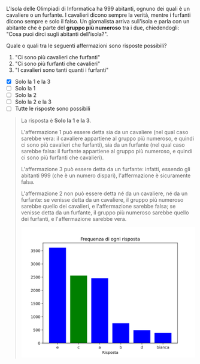 L'Isola delle Olimpiadi di Informatica ha $999$ abitanti, ognuno dei quali è un cavaliere o un furfante. I cavalieri dicono sempre la verità, mentre i furfanti dicono sempre e solo il falso. Un giornalista arriva sull'isola e parla con un abitante che è parte del **gruppo più numeroso** tra i due, chiedendogli: "Cosa puoi dirci sugli abitanti dell'isola?".

Quale o quali tra le seguenti affermazioni sono risposte possibili?

1. "Ci sono più cavalieri che furfanti"
2. "Ci sono più furfanti che cavalieri"
3. "I cavalieri sono tanti quanti i furfanti"

- [x] Solo la $1$ e la $3$
- [ ] Solo la $1$
- [ ] Solo la $2$
- [ ] Solo la $2$ e la $3$
- [ ] Tutte le risposte sono possibili

> La risposta è **Solo la $1$ e la $3$**.
> 
> L'affermazione $1$ può essere detta sia da un cavaliere (nel qual caso sarebbe vera: il cavaliere appartiene al gruppo più numeroso, e quindi ci sono più cavalieri che furfanti), sia da un furfante (nel qual caso sarebbe falsa: il furfante appartiene al gruppo più numeroso, e quindi ci sono più furfanti che cavalieri).
> 
> L'affermazione $3$ può essere detta da un furfante: infatti, essendo gli abitanti $999$ (che è un numero dispari), l'affermazione è sicuramente falsa.
> 
> L'affermazione $2$ non può essere detta né da un cavaliere, né da un furfante: se venisse detta da un cavaliere, il gruppo più numeroso sarebbe quello dei cavalieri, e l'affermazione sarebbe falsa; se venisse detta da un furfante, il gruppo più numeroso sarebbe quello dei furfanti, e l'affermazione sarebbe vera.
> 
> ![Statistiche risposte](default.svg)
